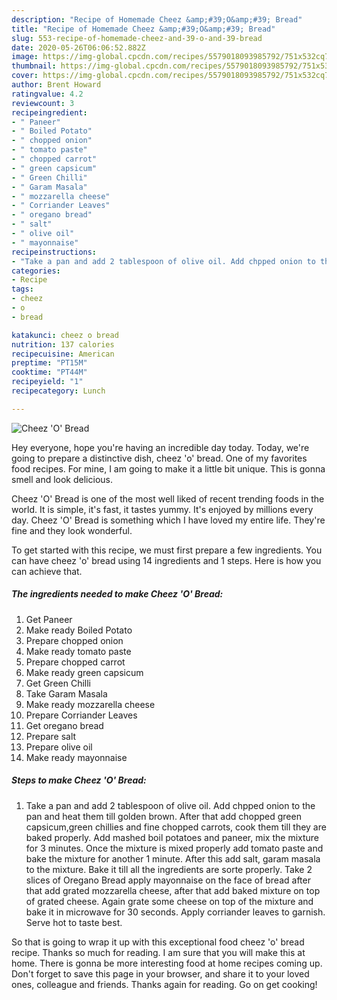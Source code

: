 ```yaml
---
description: "Recipe of Homemade Cheez &amp;#39;O&amp;#39; Bread"
title: "Recipe of Homemade Cheez &amp;#39;O&amp;#39; Bread"
slug: 553-recipe-of-homemade-cheez-and-39-o-and-39-bread
date: 2020-05-26T06:06:52.882Z
image: https://img-global.cpcdn.com/recipes/5579018093985792/751x532cq70/cheez-o-bread-recipe-main-photo.jpg
thumbnail: https://img-global.cpcdn.com/recipes/5579018093985792/751x532cq70/cheez-o-bread-recipe-main-photo.jpg
cover: https://img-global.cpcdn.com/recipes/5579018093985792/751x532cq70/cheez-o-bread-recipe-main-photo.jpg
author: Brent Howard
ratingvalue: 4.2
reviewcount: 3
recipeingredient:
- " Paneer"
- " Boiled Potato"
- " chopped onion"
- " tomato paste"
- " chopped carrot"
- " green capsicum"
- " Green Chilli"
- " Garam Masala"
- " mozzarella cheese"
- " Corriander Leaves"
- " oregano bread"
- " salt"
- " olive oil"
- " mayonnaise"
recipeinstructions:
- "Take a pan and add 2 tablespoon of olive oil. Add chpped onion to the pan and heat them till golden brown. After that add chopped green capsicum,green chillies and fine chopped carrots, cook them till they are baked properly. Add mashed boil potatoes and  paneer, mix the mixture for 3 minutes. Once the mixture is mixed properly add tomato paste and bake the mixture for another 1 minute. After this add salt, garam masala to the mixture. Bake it till all the ingredients are sorte properly. Take 2 slices of Oregano Bread apply mayonnaise on the face of bread after that add grated mozzarella cheese, after that add baked mixture on top of grated cheese. Again grate some cheese on top of the mixture and bake it in microwave for 30 seconds. Apply corriander leaves to garnish. Serve hot to taste best."
categories:
- Recipe
tags:
- cheez
- o
- bread

katakunci: cheez o bread 
nutrition: 137 calories
recipecuisine: American
preptime: "PT15M"
cooktime: "PT44M"
recipeyield: "1"
recipecategory: Lunch

---
```



![Cheez &#39;O&#39; Bread](https://img-global.cpcdn.com/recipes/5579018093985792/751x532cq70/cheez-o-bread-recipe-main-photo.jpg)

Hey everyone, hope you're having an incredible day today. Today, we're going to prepare a distinctive dish, cheez &#39;o&#39; bread. One of my favorites food recipes. For mine, I am going to make it a little bit unique. This is gonna smell and look delicious.



Cheez &#39;O&#39; Bread is one of the most well liked of recent trending foods in the world. It is simple, it's fast, it tastes yummy. It's enjoyed by millions every day. Cheez &#39;O&#39; Bread is something which I have loved my entire life. They're fine and they look wonderful.


To get started with this recipe, we must first prepare a few ingredients. You can have cheez &#39;o&#39; bread using 14 ingredients and 1 steps. Here is how you can achieve that.

<!--inarticleads1-->

##### The ingredients needed to make Cheez &#39;O&#39; Bread:

1. Get  Paneer
1. Make ready  Boiled Potato
1. Prepare  chopped onion
1. Make ready  tomato paste
1. Prepare  chopped carrot
1. Make ready  green capsicum
1. Get  Green Chilli
1. Take  Garam Masala
1. Make ready  mozzarella cheese
1. Prepare  Corriander Leaves
1. Get  oregano bread
1. Prepare  salt
1. Prepare  olive oil
1. Make ready  mayonnaise




<!--inarticleads2-->

##### Steps to make Cheez &#39;O&#39; Bread:

1. Take a pan and add 2 tablespoon of olive oil. Add chpped onion to the pan and heat them till golden brown. After that add chopped green capsicum,green chillies and fine chopped carrots, cook them till they are baked properly. Add mashed boil potatoes and  paneer, mix the mixture for 3 minutes. Once the mixture is mixed properly add tomato paste and bake the mixture for another 1 minute. After this add salt, garam masala to the mixture. Bake it till all the ingredients are sorte properly. Take 2 slices of Oregano Bread apply mayonnaise on the face of bread after that add grated mozzarella cheese, after that add baked mixture on top of grated cheese. Again grate some cheese on top of the mixture and bake it in microwave for 30 seconds. Apply corriander leaves to garnish. Serve hot to taste best.




So that is going to wrap it up with this exceptional food cheez &#39;o&#39; bread recipe. Thanks so much for reading. I am sure that you will make this at home. There is gonna be more interesting food at home recipes coming up. Don't forget to save this page in your browser, and share it to your loved ones, colleague and friends. Thanks again for reading. Go on get cooking!

